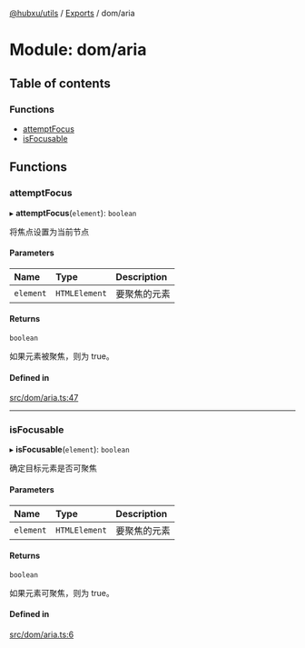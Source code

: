 [@hubxu/utils](../README.md) / [Exports](../modules.md) / dom/aria

# Module: dom/aria

## Table of contents

### Functions

- [attemptFocus](dom_aria.md#attemptfocus)
- [isFocusable](dom_aria.md#isfocusable)

## Functions

### attemptFocus

▸ **attemptFocus**(`element`): `boolean`

将焦点设置为当前节点

#### Parameters

| Name | Type | Description |
| :------ | :------ | :------ |
| `element` | `HTMLElement` | 要聚焦的元素 |

#### Returns

`boolean`

如果元素被聚焦，则为 true。

#### Defined in

[src/dom/aria.ts:47](https://github.com/core-admin/utils/blob/48a655a/src/dom/aria.ts#L47)

___

### isFocusable

▸ **isFocusable**(`element`): `boolean`

确定目标元素是否可聚焦

#### Parameters

| Name | Type | Description |
| :------ | :------ | :------ |
| `element` | `HTMLElement` | 要聚焦的元素 |

#### Returns

`boolean`

如果元素可聚焦，则为 true。

#### Defined in

[src/dom/aria.ts:6](https://github.com/core-admin/utils/blob/48a655a/src/dom/aria.ts#L6)
